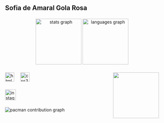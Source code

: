 <h2 align="left">Sofia de Amaral Gola Rosa</h2>

###

<div align="center">
  <img src="https://github-readme-stats.vercel.app/api?username=sofia-2409&hide_title=false&hide_rank=false&show_icons=true&include_all_commits=true&count_private=true&disable_animations=false&theme=dracula&locale=en&hide_border=false" height="150" alt="stats graph"  />
  <img src="https://github-readme-stats.vercel.app/api/top-langs?username=sofia-2409&locale=en&hide_title=false&layout=compact&card_width=320&langs_count=5&theme=dracula&hide_border=false" height="150" alt="languages graph"  />
</div>

###

<img align="right" height="150" src="https://i.imgflip.com/65efzo.gif"  />

###

<div align="left">
  <img src="https://cdn.jsdelivr.net/gh/devicons/devicon/icons/html5/html5-original.svg" height="30" alt="html5 logo"  />
  <img width="12" />
  <img src="https://cdn.jsdelivr.net/gh/devicons/devicon/icons/css3/css3-original.svg" height="30" alt="css3 logo"  />
</div>

###

<div align="left">
  <img src="https://img.shields.io/static/v1?message=Instagram&logo=instagram&label=&color=E4405F&logoColor=white&labelColor=&style=for-the-badge" height="35" alt="instagram logo"  />
</div>

###

<picture>
  <source media="(prefers-color-scheme: dark)" srcset="https://raw.githubusercontent.com/sofia-2409/sofia-2409/output/pacman-contribution-graph-dark.svg">
  <source media="(prefers-color-scheme: light)" srcset="https://raw.githubusercontent.com/sofia-2409/sofia-2409/output/pacman-contribution-graph.svg">
  <img alt="pacman contribution graph" src="https://raw.githubusercontent.com/sofia-2409/sofia-2409/output/pacman-contribution-graph.svg">
</picture>

###
